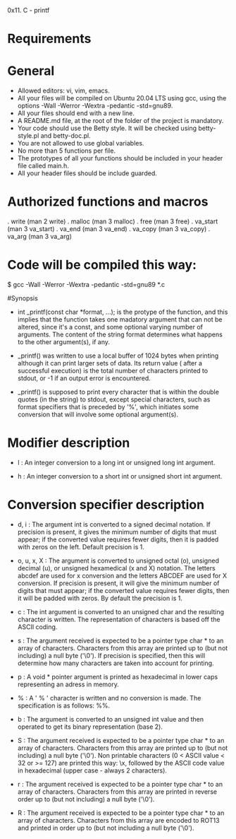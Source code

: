 0x11. C - printf

# Requirements

# General

- Allowed editors: vi, vim, emacs.
- All your files will be compiled on Ubuntu 20.04 LTS using gcc, using the options -Wall -Werror -Wextra -pedantic -std=gnu89.
- All your files should end with a new line.
- A README.md file, at the root of the folder of the project is mandatory.
- Your code should use the Betty style. It will be checked using betty-style.pl and betty-doc.pl.
- You are not allowed to use global variables.
- No more than 5 functions per file.
- The prototypes of all your functions should be included in your header file called main.h.
- All your header files should be include guarded.

# Authorized functions and macros

. write (man 2 write)
. malloc (man 3 malloc)
. free (man 3 free)
. va_start (man 3 va_start)
. va_end (man 3 va_end)
. va_copy (man 3 va_copy)
. va_arg (man 3 va_arg)

# Code will be compiled this way:
$ gcc -Wall -Werror -Wextra -pedantic -std=gnu89 *.c


#Synopsis

- int _printf(const char *format, ...); is the protype of the function, and this implies that the function takes one madatory argument that can not be altered, since it's a const, and some optional varying number of arguments. The content of the string format determines what happens to the other argument(s), if any.

- _printf() was written to use a local buffer of 1024 bytes when printing although it can print larger sets of data. Its return value ( after a successful execution) is the total number of characters printed to stdout, or -1 if an output error is encountered.

- _printf() is supposed to print every character that is within the double quotes (in the string) to stdout, except special characters, such as format specifiers that is preceded by '%', which initiates some conversion that will involve some optional argument(s).


# Modifier description

- l : An integer conversion to a long int or unsigned long int argument.

- h : An integer conversion to a short int or unsigned short int argument.


# Conversion specifier description

- d, i : The argument int is converted to a signed decimal notation. If precision is present, it gives the minimum number of digits that must appear; if the converted value requires fewer digits, then it is padded with zeros on the left. Default precision is 1.

- o, u, x, X : The argument is converted to unsigned octal (o), unsigned decimal (u), or unsigned hexamedical (x and X) notation. The letters abcdef are used for x conversion and the letters ABCDEF are used for X conversion. If precision is present, it will give the minimum number of digits that must appear; if the converted value requires fewer digits, then it will be padded with zeros. By default the precision is 1.

- c : The int argument is converted to an unsigned char and the resulting character is written. The representation of characters is based off the ASCII coding.

- s : The argument received is expected to be a pointer type char * to an array of characters. Characters from this array are printed up to (but not including) a null byte ('\0'). If precision is specified, then this will determine how many characters are taken into account for printing.

- p : A void * pointer argument is printed as hexadecimal in lower caps representing an adress in memory.

- % : A ' % ' character is written and no conversion is made. The specification is as follows: %%.

- b : The argument is converted to an unsigned int value and then operated to get its binary representation (base 2).

- S : The argument received is expected to be a pointer type char * to an array of characters. Characters from this array are printed up to (but not including) a null byte ('\0'). Non printable characters (0 < ASCII value < 32 or >= 127) are printed this way: \x, followed by the ASCII code value in hexadecimal (upper case - always 2 characters).

- r : The argument received is expected to be a pointer type char * to an array of characters. Characters from this array are printed in reverse order up to (but not including) a null byte ('\0').

- R : The argument received is expected to be a pointer type char * to an array of characters. Characters from this array are encoded to ROT13 and printed in order up to (but not including a null byte ('\0').
